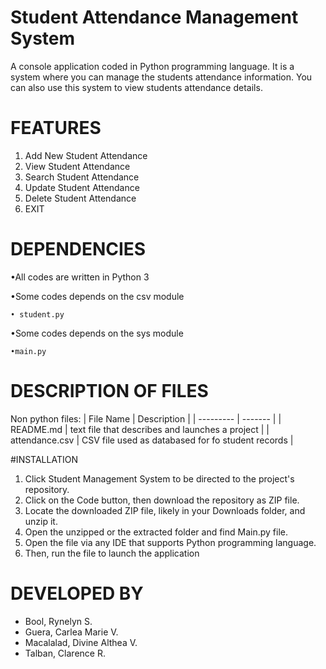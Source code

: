 # Student Attendance Management System

A console application coded in Python programming language. It is a system where you can manage the students attendance information. You can also use this system to view students attendance details.

# FEATURES
1. Add New Student Attendance
2. View Student Attendance
3. Search Student Attendance
4. Update Student Attendance
5. Delete Student Attendance
6. EXIT

# DEPENDENCIES

•All codes are written in Python 3

•Some codes depends on the csv module
    
    • student.py
    
•Some codes depends on the sys module
    
    •main.py
    
# DESCRIPTION OF FILES

Non python files:
| File Name | Description |
| --------- | ------- |
| README.md | text file that describes and launches a project |
| attendance.csv | CSV file used as databased for fo student records |


#INSTALLATION
1. Click Student Management System to be directed to the project's repository.
2. Click on the Code button, then download the repository as ZIP file.
3. Locate the downloaded ZIP file, likely in your Downloads folder, and unzip it.
4. Open the unzipped or the extracted folder and find Main.py file.
5. Open the file via any IDE that supports Python programming language.
6. Then, run the file to launch the application


# DEVELOPED BY

*  Bool, Rynelyn S.
*  Guera, Carlea Marie V.
*  Macalalad, Divine Althea V.
*  Talban, Clarence R.


